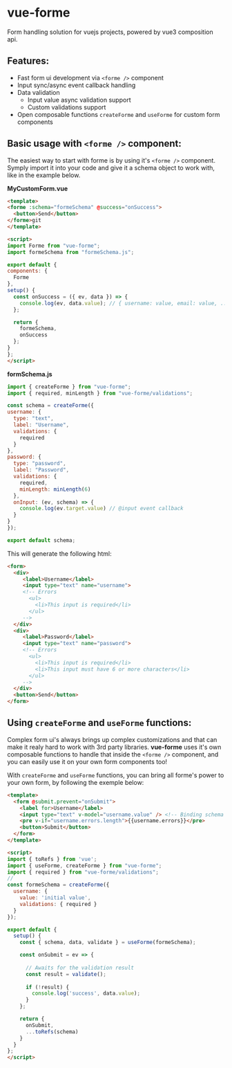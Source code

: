 # vue-forme
Form handling solution for vuejs projects, powered by vue3 composition api.

## Features:
  - Fast form ui development via ```<forme />``` component
  - Input sync/async event callback handling
  - Data validation
    - Input value async validation support
    - Custom validations support
  - Open composable functions ```createForme``` and ```useForme``` for custom form components
  
## Basic usage with ```<forme />``` component:
  The easiest way to start with forme is by using it's ```<forme />``` component. Symply import it into your code and give it a schema object to work with, like in the example below.
  
  **MyCustomForm.vue**
  ```html
 <template>
  <forme :schema="formeSchema" @success="onSuccess">
    <button>Send</button>
  </forme>git 
</template>

<script>
import Forme from "vue-forme";
import formeSchema from "formeSchema.js";

export default {
  components: {
    Forme
  },
  setup() {
    const onSuccess = ({ ev, data }) => {
      console.log(ev, data.value); // { username: value, email: value, ... }
    };

    return {
      formeSchema,
      onSuccess
    };
  }
};
</script>
  ```
  
  **formSchema.js**
  ```js
import { createForme } from "vue-forme";
import { required, minLength } from "vue-forme/validations";

const schema = createForme({
  username: {
    type: "text",
    label: "Username",
    validations: {
      required
    }
  },
  password: {
    type: "password",
    label: "Password",
    validations: {
      required,
      minLength: minLength(6)
    },
    onInput: (ev, schema) => {
      console.log(ev.target.value) // @input event callback
    }  
  }
});

export default schema;
  ```
 This will generate the following html:
 
 ```html
 <form>
   <div>
      <label>Username</label>
      <input type="text" name="username">
      <!-- Errors
        <ul>
          <li>This input is required</li>
        </ul> 
      -->
   </div>
   <div>
      <label>Password</label>
      <input type="text" name="password">
      <!-- Errors
        <ul>
          <li>This input is required</li>
          <li>This input must have 6 or more characters</li>
        </ul> 
      -->
   </div>
   <button>Send</button>
</form>
 ```

## Using ```createForme``` and ```useForme``` functions:

  Complex form ui's always brings up complex customizations and that can make it realy hard to work with 3rd party libraries. **vue-forme** uses it's own composable functions to handle that inside the ```<forme />``` component, and you can easily use it on your own form components too! 
  
  With ```createForme``` and ```useForme``` functions, you can bring all forme's power to your own form, by following the exemple below:

```html
<template>
  <form @submit.prevent="onSubmit">
    <label for>Username</label>
    <input type="text" v-model="username.value" /> <!-- Binding schema to the input -->
    <pre v-if="username.errors.length">{{username.errors}}</pre>
    <button>Submit</button>
  </form>
</template>

<script>
import { toRefs } from 'vue';
import { useForme, createForme } from "vue-forme";
import { required } from "vue-forme/validations";
// 
const formeSchema = createForme({
  username: {
    value: 'initial value',
    validations: { required }
  }
});

export default {
  setup() {
    const { schema, data, validate } = useForme(formeSchema);

    const onSubmit = ev => {
    
      // Awaits for the validation result
      const result = validate();
      
      if (!result) {
        console.log('success', data.value);
      }
    };

    return {
      onSubmit,
      ...toRefs(schema)
    }
  }
};
</script>
```
